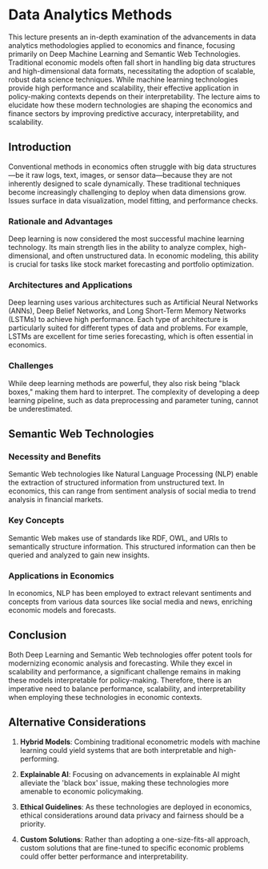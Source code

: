 # Data Analytics Methods

This lecture presents an in-depth examination of the advancements in data analytics methodologies applied to economics and finance, focusing primarily on Deep Machine Learning and Semantic Web Technologies. Traditional economic models often fall short in handling big data structures and high-dimensional data formats, necessitating the adoption of scalable, robust data science techniques. While machine learning technologies provide high performance and scalability, their effective application in policy-making contexts depends on their interpretability. The lecture aims to elucidate how these modern technologies are shaping the economics and finance sectors by improving predictive accuracy, interpretability, and scalability.

## Introduction

Conventional methods in economics often struggle with big data structures—be it raw logs, text, images, or sensor data—because they are not inherently designed to scale dynamically. These traditional techniques become increasingly challenging to deploy when data dimensions grow. Issues surface in data visualization, model fitting, and performance checks.

### Rationale and Advantages

Deep learning is now considered the most successful machine learning technology. Its main strength lies in the ability to analyze complex, high-dimensional, and often unstructured data. In economic modeling, this ability is crucial for tasks like stock market forecasting and portfolio optimization.

### Architectures and Applications

Deep learning uses various architectures such as Artificial Neural Networks (ANNs), Deep Belief Networks, and Long Short-Term Memory Networks (LSTMs) to achieve high performance. Each type of architecture is particularly suited for different types of data and problems. For example, LSTMs are excellent for time series forecasting, which is often essential in economics.

### Challenges

While deep learning methods are powerful, they also risk being "black boxes," making them hard to interpret. The complexity of developing a deep learning pipeline, such as data preprocessing and parameter tuning, cannot be underestimated.

## Semantic Web Technologies

### Necessity and Benefits

Semantic Web technologies like Natural Language Processing (NLP) enable the extraction of structured information from unstructured text. In economics, this can range from sentiment analysis of social media to trend analysis in financial markets.

### Key Concepts

Semantic Web makes use of standards like RDF, OWL, and URIs to semantically structure information. This structured information can then be queried and analyzed to gain new insights.

### Applications in Economics

In economics, NLP has been employed to extract relevant sentiments and concepts from various data sources like social media and news, enriching economic models and forecasts.

## Conclusion

Both Deep Learning and Semantic Web technologies offer potent tools for modernizing economic analysis and forecasting. While they excel in scalability and performance, a significant challenge remains in making these models interpretable for policy-making. Therefore, there is an imperative need to balance performance, scalability, and interpretability when employing these technologies in economic contexts.

## Alternative Considerations

1. **Hybrid Models**: Combining traditional econometric models with machine learning could yield systems that are both interpretable and high-performing.

2. **Explainable AI**: Focusing on advancements in explainable AI might alleviate the 'black box' issue, making these technologies more amenable to economic policymaking.

3. **Ethical Guidelines**: As these technologies are deployed in economics, ethical considerations around data privacy and fairness should be a priority.

4. **Custom Solutions**: Rather than adopting a one-size-fits-all approach, custom solutions that are fine-tuned to specific economic problems could offer better performance and interpretability.
